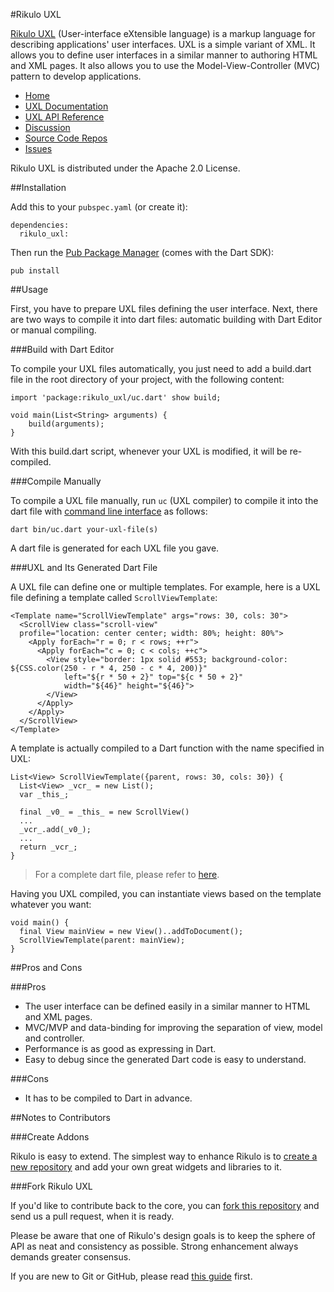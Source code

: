 #Rikulo UXL

[Rikulo UXL](http://rikulo.org) (User-interface eXtensible language) is a markup language for describing applications' user interfaces. UXL is a simple variant of XML. It allows you to define user interfaces in a similar manner to authoring HTML and XML pages. It also allows you to use the Model-View-Controller (MVC) pattern to develop applications.

* [Home](http://rikulo.org)
* [UXL Documentation](http://docs.rikulo.org/ui/latest/UXL)
* [UXL API Reference](http://api.rikulo.org/uxl/latest/)
* [Discussion](http://stackoverflow.com/questions/tagged/rikulo)
* [Source Code Repos](https://github.com/rikulo/uxl)
* [Issues](https://github.com/rikulo/uxl/issues)

Rikulo UXL is distributed under the Apache 2.0 License.

##Installation

Add this to your `pubspec.yaml` (or create it):

    dependencies:
      rikulo_uxl:

Then run the [Pub Package Manager](http://pub.dartlang.org/doc) (comes with the Dart SDK):

    pub install

##Usage

First, you have to prepare UXL files defining the user interface. Next, there are two ways to compile it into dart files: automatic building with Dart Editor or manual compiling.

###Build with Dart Editor

To compile your UXL files automatically, you just need to add a build.dart file in the root directory of your project, with the following content:

	import 'package:rikulo_uxl/uc.dart' show build;

	void main(List<String> arguments) {
		build(arguments);
	}

With this build.dart script, whenever your UXL is modified, it will be re-compiled.

###Compile Manually

To compile a UXL file manually, run `uc` (UXL compiler) to compile it into the dart file with [command line interface](http://en.wikipedia.org/wiki/Command-line_interface) as follows:

    dart bin/uc.dart your-uxl-file(s)

A dart file is generated for each UXL file you gave.

###UXL and Its Generated Dart File

A UXL file can define one or multiple templates. For example, here is a UXL file defining a template called `ScrollViewTemplate`:

    <Template name="ScrollViewTemplate" args="rows: 30, cols: 30">
      <ScrollView class="scroll-view"
      profile="location: center center; width: 80%; height: 80%">
        <Apply forEach="r = 0; r < rows; ++r">
          <Apply forEach="c = 0; c < cols; ++c">
            <View style="border: 1px solid #553; background-color: ${CSS.color(250 - r * 4, 250 - c * 4, 200)}"
                left="${r * 50 + 2}" top="${c * 50 + 2}"
                width="${46}" height="${46}">
            </View>
          </Apply>
        </Apply>
      </ScrollView>
    </Template>

A template is actually compiled to a Dart function with the name specified in UXL:

    List<View> ScrollViewTemplate({parent, rows: 30, cols: 30}) {
      List<View> _vcr_ = new List();
      var _this_;

      final _v0_ = _this_ = new ScrollView()
      ...
      _vcr_.add(_v0_);
      ...
      return _vcr_;
    }

> For a complete dart file, please refer to [here](https://github.com/rikulo/uxl/blob/master/example/scroll-view/ScrollView.uxl.dart).

Having you UXL compiled, you can instantiate views based on the template whatever you want:

    void main() {
      final View mainView = new View()..addToDocument();
      ScrollViewTemplate(parent: mainView);
    }

##Pros and Cons

###Pros

* The user interface can be defined easily in a similar manner to HTML and XML pages.
* MVC/MVP and data-binding for improving the separation of view, model and controller.
* Performance is as good as expressing in Dart.
* Easy to debug since the generated Dart code is easy to understand.

###Cons

* It has to be compiled to Dart in advance.

##Notes to Contributors

###Create Addons

Rikulo is easy to extend. The simplest way to enhance Rikulo is to [create a new repository](https://help.github.com/articles/create-a-repo) and add your own great widgets and libraries to it.

###Fork Rikulo UXL

If you'd like to contribute back to the core, you can [fork this repository](https://help.github.com/articles/fork-a-repo) and send us a pull request, when it is ready.

Please be aware that one of Rikulo's design goals is to keep the sphere of API as neat and consistency as possible. Strong enhancement always demands greater consensus.

If you are new to Git or GitHub, please read [this guide](https://help.github.com/) first.
